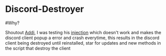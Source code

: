 # Discord-Destroyer


#Why? 

Shoutout [Addi](https://github.com/addi00000), I was testing his [injection](https://github.com/addi00000/empyrean-injection) which doesn't work and makes the discord client popup a error and crash everytime, this results in the discord client being destroyed until reinstalled, star for updates and new methods in the script that destroy the client
